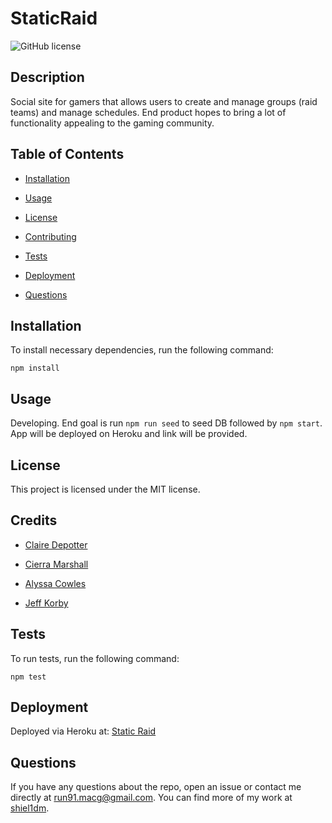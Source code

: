 # StaticRaid
![GitHub license](https://img.shields.io/badge/license-MIT-blue.svg)

## Description

Social site for gamers that allows users to create and manage groups (raid teams) and manage schedules. End product hopes to bring a lot of functionality appealing to the gaming community.

## Table of Contents 

* [Installation](#installation)

* [Usage](#usage)

* [License](#license)

* [Contributing](#contributing)

* [Tests](#tests)

* [Deployment](#deployment)

* [Questions](#questions)


## Installation

To install necessary dependencies, run the following command:

```
npm install
```

## Usage

Developing. End goal is run `npm run seed` to seed DB followed by `npm start`. App will be deployed on Heroku and link will be provided.

## License

This project is licensed under the MIT license.
  
## Credits

* [Claire Depotter](https://github.com/depotte6)

* [Cierra Marshall](https://github.com/Cialysse)

* [Alyssa Cowles](https://github.com/)

* [Jeff Korby](https://github.com/jeffkorby) 

## Tests

To run tests, run the following command:

```
npm test
```

## Deployment

Deployed via Heroku at: [Static Raid](https://aqueous-inlet-60686.herokuapp.com/)

## Questions

If you have any questions about the repo, open an issue or contact me directly at run91.macg@gmail.com. You can find more of my work at [shiel1dm](https://github.com/shiel1dm/).
